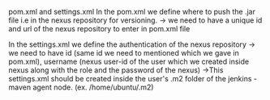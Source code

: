 pom.xml and settings.xml 
In the pom.xml we define where to push the .jar file i.e in the nexus repository for versioning.
 -> we need to have a unique id and url of the nexus repository to enter in pom.xml file

In the settings.xml we define the authentication of the nexus repository
 -> we need to have id (same id we need to mentioned which we gave in pom.xml), username (nexus user-id of the user which we created inside nexus along with the role and the password of the nexus)
 ->This settings.xml should be created inside the user's .m2 folder of the jenkins - maven agent node. (ex. /home/ubuntu/.m2) 
